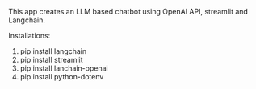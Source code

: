 This app creates an LLM based chatbot using OpenAI API, streamlit and Langchain.

Installations:
1. pip install langchain
2. pip install streamlit
3. pip install lanchain-openai
4. pip install python-dotenv